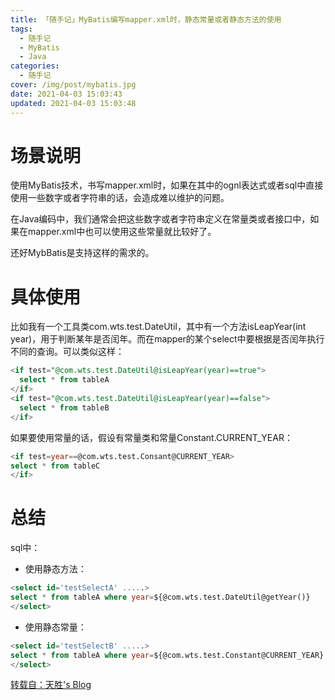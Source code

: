 ```yaml
---
title: 「随手记」MyBatis编写mapper.xml时，静态常量或者静态方法的使用
tags:
  - 随手记
  - MyBatis
  - Java
categories:
  - 随手记
cover: /img/post/mybatis.jpg
date: 2021-04-03 15:03:43
updated: 2021-04-03 15:03:48
---
```


# 场景说明

使用MyBatis技术，书写mapper.xml时，如果在其中的ognl表达式或者sql中直接使用一些数字或者字符串的话，会造成难以维护的问题。

在Java编码中，我们通常会把这些数字或者字符串定义在常量类或者接口中，如果在mapper.xml中也可以使用这些常量就比较好了。

还好MybBatis是支持这样的需求的。

# 具体使用

比如我有一个工具类com.wts.test.DateUtil，其中有一个方法isLeapYear(int year)，用于判断某年是否闰年。而在mapper的某个select中要根据是否闰年执行不同的查询。可以类似这样：

```sql
<if test="@com.wts.test.DateUtil@isLeapYear(year)==true">
  select * from tableA
</if>
<if test="@com.wts.test.DateUtil@isLeapYear(year)==false">
  select * from tableB
</if>
```

如果要使用常量的话，假设有常量类和常量Constant.CURRENT_YEAR：

```sql
<if test=year==@com.wts.test.Consant@CURRENT_YEAR>
select * from tableC
</if>
```

# 总结

sql中：

- 使用静态方法：
```sql
<select id='testSelectA' .....>
select * from tableA where year=${@com.wts.test.DateUtil@getYear()}
</select>
```

- 使用静态常量：
```sql
<select id='testSelectB' .....>
select * from tableA where year=${@com.wts.test.Constant@CURRENT_YEAR}
</select>
```

[转载自：天胜's Blog](https://my.oschina.net/wtslh/blog/682704)